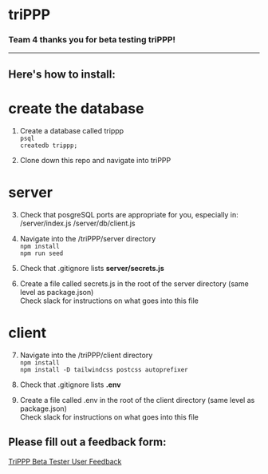 # triPPP

### Team 4 thanks you for beta testing **triPPP**!
---

## Here's how to install:

# create the database
1. Create a database called trippp  
`psql`   
`createdb trippp;`
  
2. Clone down this repo and navigate into triPPP
  
# server
3. Check that posgreSQL ports are appropriate for you, especially in:
   /server/index.js
   /server/db/client.js
     
4. Navigate into the /triPPP/server directory  
`npm install`   
`npm run seed`
  
5. Check that .gitignore lists **server/secrets.js**
     
6. Create a file called secrets.js in the root of the server directory (same level as package.json)  
   Check slack for instructions on what goes into this file
     
# client
7. Navigate into the /triPPP/client directory  
`npm install`  
`npm install -D tailwindcss postcss autoprefixer`
  
8. Check that .gitignore lists **.env**
     
9. Create a file called .env in the root of the client directory (same level as package.json)  
   Check slack for instructions on what goes into this file  

## Please fill out a feedback form:
[TriPPP Beta Tester User Feedback](https://docs.google.com/forms/d/e/1FAIpQLSdLobyI2oW-gHR8zIOA_pzTvsHACuLUMQSxEuYpKycBuZs_DQ/viewform)
